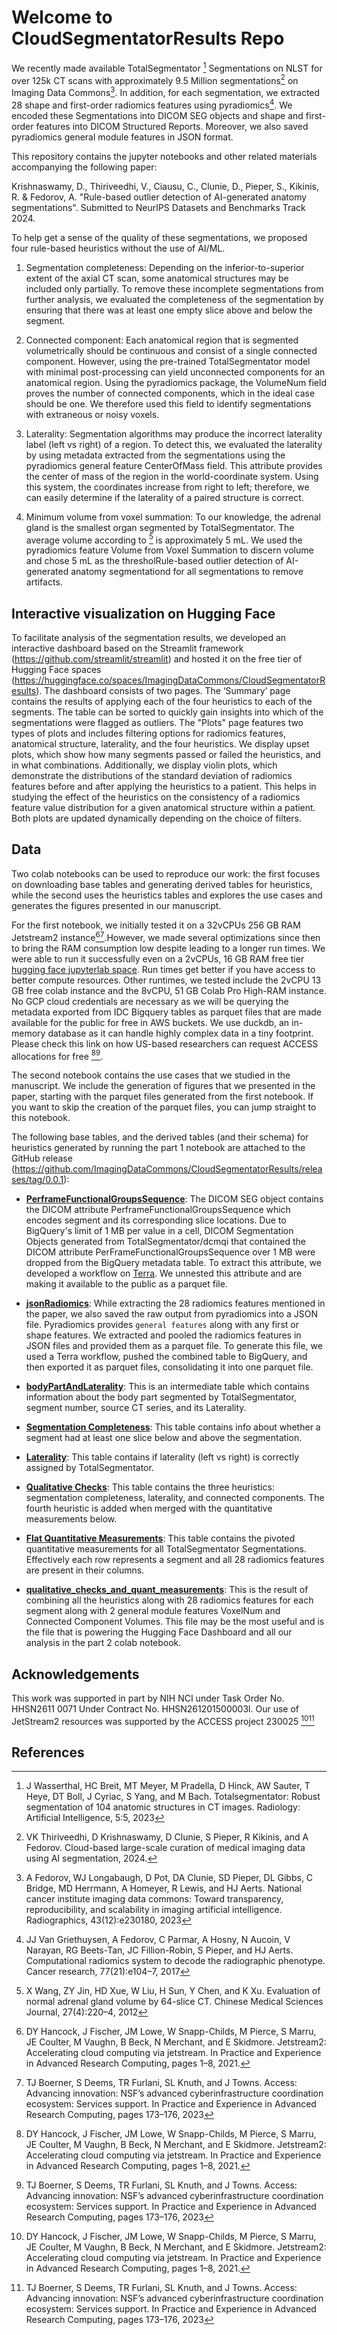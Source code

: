 # Welcome to CloudSegmentatorResults Repo

We recently made available TotalSegmentator [^1] Segmentations on NLST for over 125k CT scans with approximately 9.5 Million segmentations[^2] on Imaging Data Commons[^3]. In addition, for each segmentation, we extracted 28 shape and first-order radiomics features using pyradiomics[^4]. We encoded these Segmentations into DICOM SEG objects and shape and first-order features into DICOM Structured Reports. Moreover, we also saved pyradiomics general module features in JSON format.

This repository contains the jupyter notebooks and other related materials accompanying the following paper: 

Krishnaswamy, D., Thiriveedhi, V., Ciausu, C., Clunie, D., Pieper, S., Kikinis, R. & Fedorov, A. "Rule-based outlier detection of AI-generated anatomy segmentations". Submitted to NeurIPS Datasets and Benchmarks Track 2024. 

To help get a sense of the quality of these segmentations, we proposed four rule-based heuristics without the use of AI/ML.

1. Segmentation completeness: Depending on the inferior-to-superior extent of the axial CT scan, some anatomical structures may be included only partially. To remove these incomplete segmentations from further analysis, we evaluated the completeness of the segmentation by ensuring that there was at least one empty slice above and below the segment. 

2. Connected component: Each anatomical region that is segmented volumetrically should be continuous and consist of a single connected component. However, using the pre-trained TotalSegmentator model with minimal post-processing can yield unconnected components for an anatomical region. Using the pyradiomics package, the VolumeNum field proves
the number of connected components, which in the ideal case should be one. We therefore used this field to identify segmentations with extraneous or noisy voxels.

3. Laterality: Segmentation algorithms may produce the incorrect laterality label (left vs right) of a region. To detect this, we evaluated the laterality by using metadata extracted from the segmentations using the pyradiomics general feature CenterOfMass field. This
attribute provides the center of mass of the region in the world-coordinate system. Using this system, the coordinates increase from right to left; therefore, we can easily determine if the laterality of a paired structure is correct.

4. Minimum volume from voxel summation: To our knowledge, the adrenal gland is the smallest organ segmented by TotalSegmentator. The average volume according to [^5] is approximately 5 mL. We used the pyradiomics feature Volume from Voxel Summation to discern volume and chose 5 mL as the thresholRule-based outlier detection of AI-generated anatomy segmentationd for all segmentations to remove artifacts.


## Interactive visualization on Hugging Face 

To facilitate analysis of the segmentation results, we developed an interactive dashboard based on
the Streamlit framework (https://github.com/streamlit/streamlit) and hosted it on the
free tier of Hugging Face spaces (https://huggingface.co/spaces/ImagingDataCommons/CloudSegmentatorResults). The dashboard consists of two pages. The ‘Summary’ page contains
the results of applying each of the four heuristics to each of the segments. The table can be sorted to quickly gain insights into which of the segmentations were flagged as outliers. The "Plots" page features two types of plots and includes filtering options for radiomics features, anatomical structure, laterality, and the four heuristics. We display upset plots, which show how many segments passed or failed the heuristics, and in what combinations. Additionally, we display violin plots, which demonstrate the distributions of the standard deviation of radiomics features before and after applying the heuristics to a patient. This helps in studying the effect of the heuristics on the consistency of
a radiomics feature value distribution for a given anatomical structure within a patient. Both plots are updated dynamically depending on the choice of filters.

## Data
Two colab notebooks can be used to reproduce our work: the first focuses on downloading base tables and generating derived tables for heuristics, while the second uses the heuristics tables and explores the use cases and generates the figures presented in our manuscript.

For the first notebook, we initially tested it on a 32vCPUs 256 GB RAM Jetstream2 instance[^6][^7].However, we made several optimizations since then to bring the RAM consumption low despite leading to a longer run times. We were able to run it successfully even on a 2vCPUs, 16 GB RAM free tier [hugging face jupyterlab space](https://huggingface.co/new-space?template=SpacesExamples%2Fjupyterlab). Run times get better if you have access to better compute resources. Other runtimes, we tested include the 2vCPU 13 GB free colab instance and the 8vCPU, 51 GB Colab Pro High-RAM instance. No GCP cloud credentials are necessary as we will be querying the metadata exported from IDC Bigquery tables as parquet files that are made available for the public for free in AWS buckets. We use duckdb, an in-memory database as it can handle highly complex data in a tiny footprint. Please check this link on how US-based researchers can request ACCESS allocations for free [^6][^7].

The second notebook contains the use cases that we studied in the manuscript. We include the generation of figures that we presented in the paper, starting with the parquet files generated from the first notebook. If you want to skip the creation of the parquet files, you can jump straight to this notebook. 

The following base tables, and the derived tables (and their schema) for heuristics generated by running the part 1 notebook are attached to the GitHub release (https://github.com/ImagingDataCommons/CloudSegmentatorResults/releases/tag/0.0.1):

- **[PerframeFunctionalGroupsSequence](https://github.com/ImagingDataCommons/CloudSegmentatorResults/releases/download/0.0.1/nlst_totalseg_perframe.parquet)**: The DICOM SEG object contains the DICOM attribute PerframeFunctionalGroupsSequence which encodes segment and its corresponding slice locations. Due to BigQuery's limit of 1 MB per value in a cell, DICOM Segmentation Objects generated from TotalSegmentator/dcmqi that contained the DICOM attribute PerFrameFunctionalGroupsSequence over 1 MB were dropped from the BigQuery metadata table. To extract this attribute, we developed a workflow on [Terra](https://dockstore.org/my-workflows/github.com/ImagingDataCommons/CloudSegmentator/perFrameFunctionalGroupSequenceExtractionOnTerra). We unnested this attribute and are making it available to the public as a parquet file.

- **[jsonRadiomics](https://github.com/ImagingDataCommons/CloudSegmentatorResults/releases/download/0.0.1/json_radiomics.parquet)**: While extracting the 28 radiomics features mentioned in the paper, we also saved the raw output from pyradiomics into a JSON file. Pyradiomics provides `general features` along with any first or shape features. We extracted and pooled the radiomics features in JSON files and provided them as a parquet file. To generate this file, we used a Terra workflow, pushed the combined table to BigQuery, and then exported it as parquet files, consolidating it into one parquet file.

- **[bodyPartAndLaterality](https://github.com/ImagingDataCommons/CloudSegmentatorResults/releases/download/0.0.1/bodyPartAndLaterality.parquet)**: This is an intermediate table which contains information about the body part segmented by TotalSegmentator, segment number, source CT series, and its Laterality.

- **[Segmentation Completeness](https://github.com/ImagingDataCommons/CloudSegmentatorResults/releases/download/0.0.1/segmentation_completeness_table.parquet)**: This table contains info about whether a segment had at least one slice below and above the segmentation.

- **[Laterality](https://github.com/ImagingDataCommons/CloudSegmentatorResults/releases/download/0.0.1/laterality_check_table.parquet)**: This table contains if laterality (left vs right) is correctly assigned by TotalSegmentator.

- **[Qualitative Checks](https://github.com/ImagingDataCommons/CloudSegmentatorResults/releases/download/0.0.1/qual_checks_table.parquet)**: This table contains the three heuristics: segmentation completeness, laterality, and connected components. The fourth heuristic is added when merged with the quantitative measurements below.

- **[Flat Quantitative Measurements](https://github.com/ImagingDataCommons/CloudSegmentatorResults/releases/download/0.0.1/flat_quantitative_measurements.parquet)**: This table contains the pivoted quantitative measurements for all TotalSegmentator Segmentations. Effectively each row represents a segment and all 28 radiomics features are present in their columns.

- **[qualitative_checks_and_quant_measurements](https://github.com/ImagingDataCommons/CloudSegmentatorResults/releases/download/0.0.1/qual_checks_and_quantitative_measurements.parquet)**: This is the result of combining all the heuristics along with 28 radiomics features for each segment along with 2 general module features VoxelNum and Connected Component Volumes. This file may be the most useful and is the file that is powering the Hugging Face Dashboard and all our analysis in the part 2 colab notebook.

## Acknowledgements

This work was supported in part by NIH NCI under Task Order No. HHSN2611 0071 Under Contract
No. HHSN261201500003l. Our use of JetStream2 resources was supported by the ACCESS project
230025 [^6][^7]

## References

[^1]: J Wasserthal, HC Breit, MT Meyer, M Pradella, D Hinck, AW Sauter, T Heye, DT Boll, J Cyriac, S Yang, and M Bach. Totalsegmentator: Robust segmentation of 104 anatomic structures in CT images. Radiology: Artificial Intelligence, 5:5, 2023

[^2]: VK Thiriveedhi, D Krishnaswamy, D Clunie, S Pieper, R Kikinis, and A Fedorov. Cloud-based
large-scale curation of medical imaging data using AI segmentation, 2024.

[^3]: A Fedorov, WJ Longabaugh, D Pot, DA Clunie, SD Pieper, DL Gibbs, C Bridge, MD Herrmann,
A Homeyer, R Lewis, and HJ Aerts. National cancer institute imaging data commons: Toward
transparency, reproducibility, and scalability in imaging artificial intelligence. Radiographics, 43(12):e230180, 2023

[^4]: JJ Van Griethuysen, A Fedorov, C Parmar, A Hosny, N Aucoin, V Narayan, RG Beets-Tan,
JC Fillion-Robin, S Pieper, and HJ Aerts. Computational radiomics system to decode the
radiographic phenotype. Cancer research, 77(21):e104–7, 2017

[^5]: X Wang, ZY Jin, HD Xue, W Liu, H Sun, Y Chen, and K Xu. Evaluation of normal adrenal
gland volume by 64-slice CT. Chinese Medical Sciences Journal, 27(4):220–4, 2012

[^6]: DY Hancock, J Fischer, JM Lowe, W Snapp-Childs, M Pierce, S Marru, JE Coulter, M Vaughn,
B Beck, N Merchant, and E Skidmore. Jetstream2: Accelerating cloud computing via jetstream.
In Practice and Experience in Advanced Research Computing, pages 1–8, 2021.

[^7]: TJ Boerner, S Deems, TR Furlani, SL Knuth, and J Towns. Access: Advancing innovation:
NSF’s advanced cyberinfrastructure coordination ecosystem: Services support. In Practice and
Experience in Advanced Research Computing, pages 173–176, 2023
